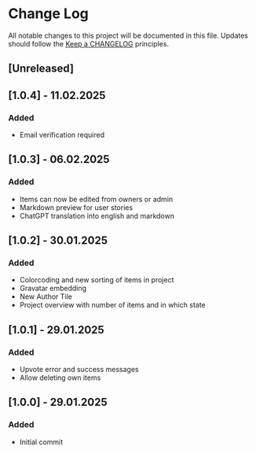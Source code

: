 # Change Log
All notable changes to this project will be documented in this file.
Updates should follow the [Keep a CHANGELOG](https://keepachangelog.com/) principles.

## [Unreleased]

## [1.0.4] - 11.02.2025

### Added

- Email verification required

## [1.0.3] - 06.02.2025

### Added

- Items can now be edited from owners or admin
- Markdown preview for user stories
- ChatGPT translation into english and markdown

## [1.0.2] - 30.01.2025

### Added
- Colorcoding and new sorting of items in project
- Gravatar embedding
- New Author Tile
- Project overview with number of items and in which state

## [1.0.1] - 29.01.2025

### Added
- Upvote error and success messages
- Allow deleting own items

## [1.0.0] - 29.01.2025

### Added
- Initial commit
